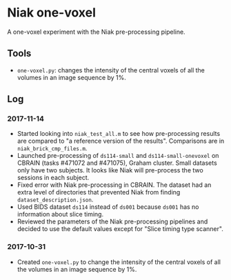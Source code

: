 # Niak one-voxel

A one-voxel experiment with the Niak pre-processing pipeline.

## Tools

* `one-voxel.py`: changes the intensity of the central voxels of all the volumes in an image sequence by 1%.

## Log

### 2017-11-14

* Started looking into `niak_test_all.m` to see how pre-processing results are compared to "a reference version of the results". Comparisons are in `niak_brick_cmp_files.m`.
* Launched pre-processing of `ds114-small` and `ds114-small-onevoxel` on CBRAIN (tasks #471072 and #471075), Graham cluster. Small datasets only have two subjects. It looks like Niak will pre-process the two sessions in each subject.
* Fixed error with Niak pre-processing in CBRAIN. The dataset had an extra level of directories that prevented Niak from finding `dataset_description.json`.
* Used BIDS dataset `ds114` instead of `ds001` because `ds001` has no information about slice timing.
* Reviewed the parameters of the Niak pre-processing pipelines and decided to use the default values except for "Slice timing type scanner".

### 2017-10-31

* Created `one-voxel.py` to change the intensity of the central voxels of all the volumes in an image sequence by 1%.